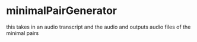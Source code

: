 # minimalPairGenerator
this takes in an audio transcript and the audio and outputs audio files of the minimal pairs

